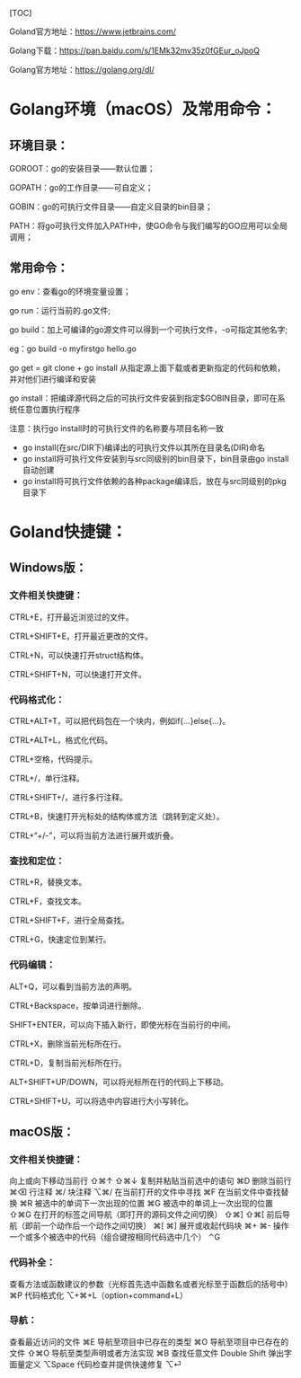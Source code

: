 [TOC]

Goland官方地址：https://www.jetbrains.com/

Golang下载：https://pan.baidu.com/s/1EMk32mv35z0fGEur_oJpoQ

Golang官方地址：https://golang.org/dl/

# Golang环境（macOS）及常用命令：

## 环境目录：

GOROOT：go的安装目录——默认位置；

GOPATH：go的工作目录——可自定义；

GOBIN：go的可执行文件目录——自定义目录的bin目录；

PATH：将go可执行文件加入PATH中，使GO命令与我们编写的GO应用可以全局调用；

## 常用命令：

go env：查看go的环境变量设置；

go run：运行当前的.go文件;

go build：加上可编译的go源文件可以得到一个可执行文件，-o可指定其他名字;

eg：go build -o myfirstgo hello.go

go get = git clone + go install 从指定源上面下载或者更新指定的代码和依赖，并对他们进行编译和安装

go install：把编译源代码之后的可执行文件安装到指定$GOBIN目录，即可在系统任意位置执行程序

注意：执行go install时的可执行文件的名称要与项目名称一致

* go install(在src/DIR下)编译出的可执行文件以其所在目录名(DIR)命名
* go install将可执行文件安装到与src同级别的bin目录下，bin目录由go install自动创建
* go install将可执行文件依赖的各种package编译后，放在与src同级别的pkg目录下
  

# Goland快捷键：

## Windows版：

### 文件相关快捷键：


CTRL+E，打开最近浏览过的文件。

CTRL+SHIFT+E，打开最近更改的文件。  

CTRL+N，可以快速打开struct结构体。  

CTRL+SHIFT+N，可以快速打开文件。

### 代码格式化：


CTRL+ALT+T，可以把代码包在一个块内，例如if{…}else{…}。

CTRL+ALT+L，格式化代码。

CTRL+空格，代码提示。

CTRL+/，单行注释。

CTRL+SHIFT+/，进行多行注释。

CTRL+B，快速打开光标处的结构体或方法（跳转到定义处）。

CTRL+“+/-”，可以将当前方法进行展开或折叠。 

### 查找和定位：


CTRL+R，替换文本。

CTRL+F，查找文本。  

CTRL+SHIFT+F，进行全局查找。

CTRL+G，快速定位到某行。

### 代码编辑：


ALT+Q，可以看到当前方法的声明。

CTRL+Backspace，按单词进行删除。

SHIFT+ENTER，可以向下插入新行，即使光标在当前行的中间。

CTRL+X，删除当前光标所在行。

CTRL+D，复制当前光标所在行。

ALT+SHIFT+UP/DOWN，可以将光标所在行的代码上下移动。

CTRL+SHIFT+U，可以将选中内容进行大小写转化。

## macOS版：

### 文件相关快捷键：

向上或向下移动当前行  ⇧⌘↑ ⇧⌘↓
复制并粘贴当前选中的语句  ⌘D
删除当前行  ⌘⌫
行注释  ⌘/
块注释  ⌥⌘/
在当前打开的文件中寻找  ⌘F
在当前文件中查找替换  ⌘R
被选中的单词下一次出现的位置  ⌘G
被选中的单词上一次出现的位置  ⇧⌘G
在打开的标签之间导航（即打开的源码文件之间切换） ⇧⌘] ⇧⌘[
前后导航（即前一个动作后一个动作之间切换） ⌘[ ⌘]
展开或收起代码块 ⌘+ ⌘-
操作一个或多个被选中的代码（组合键按相同代码选中几个） ⌃G

### 代码补全：

查看方法或函数建议的参数（光标首先选中函数名或者光标至于函数后的括号中） ⌘P
代码格式化 ⌥+⌘+L（option+command+L）

### 导航：

查看最近访问的文件 ⌘E
导航至项目中已存在的类型 ⌘O
导航至项目中已存在的文件 ⇧⌘O
导航至类型声明或者方法实现 ⌘B
查找任意文件 Double Shift
弹出字面量定义 ⌥Space
代码检查并提供快速修复 ⌥⏎